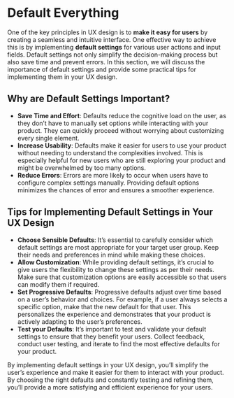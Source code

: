 # Default Everything

One of the key principles in UX design is to **make it easy for users** by creating a seamless and intuitive interface. One effective way to achieve this is by implementing **default settings** for various user actions and input fields. Default settings not only simplify the decision-making process but also save time and prevent errors. In this section, we will discuss the importance of default settings and provide some practical tips for implementing them in your UX design.

## Why are Default Settings Important?

- **Save Time and Effort**: Defaults reduce the cognitive load on the user, as they don’t have to manually set options while interacting with your product. They can quickly proceed without worrying about customizing every single element.
- **Increase Usability**: Defaults make it easier for users to use your product without needing to understand the complexities involved. This is especially helpful for new users who are still exploring your product and might be overwhelmed by too many options.
- **Reduce Errors**: Errors are more likely to occur when users have to configure complex settings manually. Providing default options minimizes the chances of error and ensures a smoother experience.

## Tips for Implementing Default Settings in Your UX Design

- **Choose Sensible Defaults**: It’s essential to carefully consider which default settings are most appropriate for your target user group. Keep their needs and preferences in mind while making these choices.
- **Allow Customization**: While providing default settings, it’s crucial to give users the flexibility to change these settings as per their needs. Make sure that customization options are easily accessible so that users can modify them if required.
- **Set Progressive Defaults**: Progressive defaults adjust over time based on a user’s behavior and choices. For example, if a user always selects a specific option, make that the new default for that user. This personalizes the experience and demonstrates that your product is actively adapting to the user’s preferences.
- **Test your Defaults**: It’s important to test and validate your default settings to ensure that they benefit your users. Collect feedback, conduct user testing, and iterate to find the most effective defaults for your product.

By implementing default settings in your UX design, you’ll simplify the user’s experience and make it easier for them to interact with your product. By choosing the right defaults and constantly testing and refining them, you’ll provide a more satisfying and efficient experience for your users.
